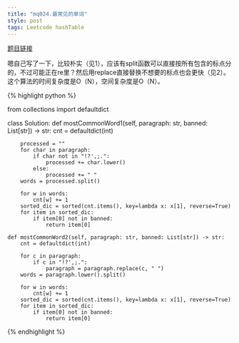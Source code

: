 ```yaml
---
title: "mq024.最常见的单词"
style: post
tags: Leetcode hashTable
---
```


[题目链接](https://leetcode-cn.com/problems/most-common-word/)

嗯自己写了一下，比较朴实（见1），应该有split函数可以直接按所有包含的标点分的，不过可能正在re里？然后用replace直接替换不想要的标点也会更快（见2）。这个算法的时间复杂度是O（N），空间复杂度是O（N）。

{% highlight python %}

from collections import defaultdict

class Solution:
    def mostCommonWord1(self, paragraph: str, banned: List[str]) -> str:
        cnt = defaultdict(int)

        processed = ""
        for char in paragraph:
            if char not in "!?',;.":
                processed += char.lower()
            else:
                processed += " "
        words = processed.split()

        for w in words:
            cnt[w] += 1
        sorted_dic = sorted(cnt.items(), key=lambda x: x[1], reverse=True)
        for item in sorted_dic:
            if item[0] not in banned:
                return item[0]

    def mostCommonWord2(self, paragraph: str, banned: List[str]) -> str:
        cnt = defaultdict(int)

        for c in paragraph:
            if c in "!?',;.":
                paragraph = paragraph.replace(c, " ")
        words = paragraph.lower().split()

        for w in words:
            cnt[w] += 1
        sorted_dic = sorted(cnt.items(), key=lambda x: x[1], reverse=True)
        for item in sorted_dic:
            if item[0] not in banned:
                return item[0]

{% endhighlight %}

